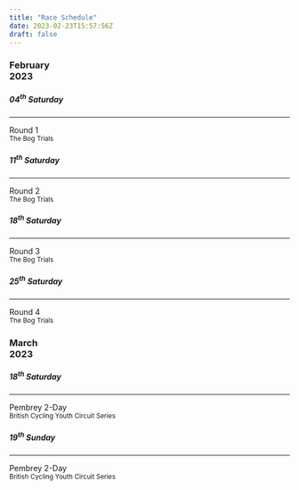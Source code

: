 ```yaml
---
title: "Race Schedule"
date: 2023-02-23T15:57:56Z
draft: false
---
```


<div class="container">
  <h3>February<br>2023</h3>
</div>

<div class="container">
  <div class="row">
    <div class="col-md-3">
      <div class="card rounded shadow">
        <div class="card-body p-3">
          <h5 class="card-title">04<sup>th</sup> Saturday</h5>
          <hr/>
          <p class="card-text">Round 1<br><sub class="card-subtitle mb-2 text-muted">The Bog Trials</sub></p>
        </div>
      </div>
    </div>
    <div class="col-md-3">
      <div class="card rounded shadow">
        <div class="card-body p-3">
          <h5 class="card-title">11<sup>th</sup> Saturday</h5>
          <hr/>
          <p class="card-text">Round 2<br><sub class="card-subtitle mb-2 text-muted">The Bog Trials</sub></p>
        </div>
      </div>
    </div>
    <div class="col-md-3">
      <div class="card rounded shadow">
        <div class="card-body p-3">
          <h5 class="card-title">18<sup>th</sup> Saturday</h5>
          <hr/>
          <p class="card-text">Round 3<br><sub class="card-subtitle mb-2 text-muted">The Bog Trials</sub></p>
        </div>
      </div>
    </div>
    <div class="col-md-3">
      <div class="card rounded shadow">
        <div class="card-body p-3">
          <h5 class="card-title">25<sup>th</sup> Saturday</h5>
          <hr/>
          <p class="card-text">Round 4<br><sub class="card-subtitle mb-2 text-muted">The Bog Trials </sub></p>
        </div>
      </div>
    </div>
  </div>
</div>

<div class="container">
  <h3>March<br>2023</h3>
</div>

<div class="container">
  <div class="row">
    <div class="col-md-3">
      <div class="card rounded shadow">
        <div class="card-body p-3">
          <h5 class="card-title">18<sup>th</sup> Saturday</h5>
          <hr/>
          <p class="card-text">Pembrey 2-Day<br><sub class="card-subtitle mb-2 text-muted">British Cycling Youth Circuit Series</sub></p>
        </div>
      </div>
    </div>
    <div class="col-md-3">
      <div class="card rounded shadow">
        <div class="card-body p-3">
          <h5 class="card-title">19<sup>th</sup> Sunday</h5>
          <hr/>
          <p class="card-text">Pembrey 2-Day<br><sub class="card-subtitle mb-2 text-muted">British Cycling Youth Circuit Series</sub></p>
        </div>
      </div>
    </div>
  </div>
</div>
